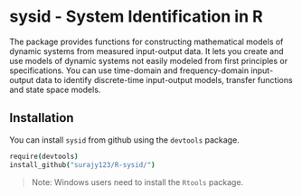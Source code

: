 # sysid - System Identification in R

The package provides functions for constructing mathematical models of dynamic systems from measured input-output data. It lets you create and use models of dynamic systems not easily modeled from first principles or specifications. You can use time-domain and frequency-domain input-output data to identify discrete-time input-output models, transfer functions and state space models.

## Installation

You can install `sysid` from github using the `devtools` package.

```coffee
require(devtools)
install_github("surajy123/R-sysid/")
```
> Note: Windows users need to install the `Rtools` package.